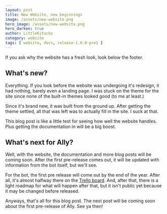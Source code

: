 ```yaml
---
layout: post
title: New Website, new beginnings
image: /assets/new-website.png
hero_image: /assets/new-website.png
hero_darken: true
author: LittleKitacho
category: website
tags: [ website, docs, release-1.0.0-pre1 ]
---
```


If you ask why the website has a fresh look, look below the footer.

## What's new?

Everything.  If you look before the website was undergoing it's redesign, it
had nothing, barely even a landing page.  I was stuck on the theme for the site
since none of the built-in themes looked good (to me at least.)

Since it's brand new, it was built from the ground up.  After getting the theme
settled, all that was left was to actually fill in the site.  I suck at that.

This blog post is like a little test for seeing how well the website handles.
Plus getting the documentation in will be a big boost.

## What's next for Ally?

Well, with the website, the documentation and more blog posts will be coming
soon.  After the first pre-release comes out, it will be updated with
information from the bot itself, but we'll see.

For the bot, the first pre release will come out by the end of the year.
After all, it's almost halfway there on the
[Trello board](https://trello.com/b/cjyoYOiC).  And, after that, there is a
light roadmap for what will happen after that, but it isn't public yet because
it may be changed before released.

Anyways, that's all for this blog post.  The next post will be coming soon
about the first pre-release of Ally.  See ya then!
